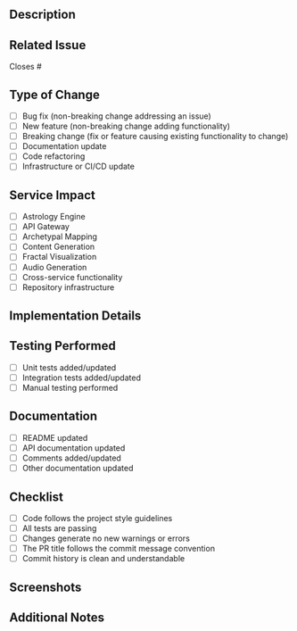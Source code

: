 ## Description
<!-- Provide a brief summary of the changes in this PR -->

## Related Issue
<!-- Link to the issue this PR addresses using the syntax: Closes #issue_number -->
Closes #

## Type of Change
<!-- Mark the relevant option with an 'x' -->
- [ ] Bug fix (non-breaking change addressing an issue)
- [ ] New feature (non-breaking change adding functionality)
- [ ] Breaking change (fix or feature causing existing functionality to change)
- [ ] Documentation update
- [ ] Code refactoring
- [ ] Infrastructure or CI/CD update

## Service Impact
<!-- Which services are affected by this PR? -->
- [ ] Astrology Engine
- [ ] API Gateway
- [ ] Archetypal Mapping
- [ ] Content Generation
- [ ] Fractal Visualization
- [ ] Audio Generation
- [ ] Cross-service functionality
- [ ] Repository infrastructure

## Implementation Details
<!-- Provide a brief technical explanation of the changes -->

## Testing Performed
<!-- Describe the testing you have performed or plan to perform -->
- [ ] Unit tests added/updated
- [ ] Integration tests added/updated
- [ ] Manual testing performed

## Documentation
<!-- Note any documentation updates needed or included -->
- [ ] README updated
- [ ] API documentation updated
- [ ] Comments added/updated
- [ ] Other documentation updated

## Checklist
<!-- Verify that you have completed these items by marking them with an 'x' -->
- [ ] Code follows the project style guidelines
- [ ] All tests are passing
- [ ] Changes generate no new warnings or errors
- [ ] The PR title follows the commit message convention
- [ ] Commit history is clean and understandable

## Screenshots
<!-- If applicable, add screenshots to help explain your changes -->

## Additional Notes
<!-- Add any other context about the PR here -->

<!-- 
Please make sure to include a timestamp and signature at the end of your PR:
YYYY-MM-DD | HH:MM Timezone
Your Name/Role
-->

